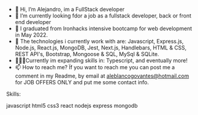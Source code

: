 - 👋 Hi, I’m Alejandro, im a FullStack developer
- 👀 I’m currently looking fdor a job as a fullstack developer, back or front end developer
- 🌱 I graduated from Ironhacks intensive bootcamp for web development in May 2022.
- 💞️ The technologies i currently work with are: Javascript, Express.js, Node.js, React.js, MongoDB, Jest, Next.js, Handlebars, HTML & CSS, REST API's, Bootstrap, Mongoose & SQL, MySql & SQLite.
- 🧑🏻‍💻Currently im expanding skills in: Typescript, and eventually more!
- 📫 How to reach me? Ïf you want to reach me you can post me a comment in my Readme, by email at aleblancogovantes@hotmail.com for JOB OFFERS ONLY and put me some contact info.

Skills:

javascript html5 css3 react nodejs express mongodb

<!---
abg1995/abg1995 is a ✨ special ✨ repository because its `README.md` (this file) appears on your GitHub profile.
You can click the Preview link to take a look at your changes.
--->
